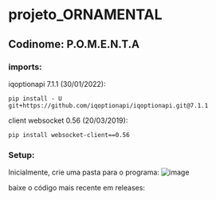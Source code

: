 # projeto_ORNAMENTAL
## Codinome: P.O.M.E.N.T.A

### imports:
iqoptionapi 7.1.1 (30/01/2022):
```
pip install - U git+https://github.com/iqoptionapi/iqoptionapi.git@7.1.1
```
client websocket 0.56 (20/03/2019):
```
pip install websocket-client==0.56
```
### Setup:
Inicialmente, crie uma pasta para o programa:
![image](https://user-images.githubusercontent.com/66352539/172508424-62cda6b4-1123-45f0-8b84-56a9673699ee.png)

baixe o código mais recente em releases:
